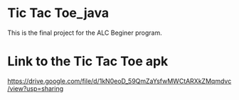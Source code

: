 # Tic Tac Toe_java
This is the final project for the ALC Beginer program. 

# Link to the Tic Tac Toe apk
https://drive.google.com/file/d/1kN0eoD_59QmZaYsfwMWCtARXkZMqmdvc/view?usp=sharing
